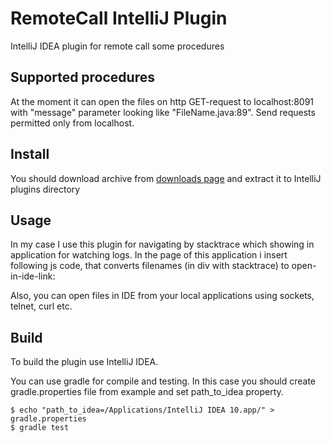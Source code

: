 RemoteCall IntelliJ Plugin
===================

IntelliJ IDEA plugin for remote call some procedures

Supported procedures
--------------------------------

At the moment it can open the files on http GET-request to localhost:8091 with "message" parameter looking like "FileName.java:89".
Send requests permitted only from localhost.

Install
---------

You should download archive from [downloads page](https://github.com/Zolotov/RemoteCall/archives/master) and extract it to IntelliJ plugins directory

Usage
---------

In my case I use this plugin for navigating by stacktrace which showing in application for watching logs. In the page of this application i insert following js code, that converts filenames (in div with stacktrace) to open-in-ide-link:

<script src="https://gist.github.com/905279.js?file=gistfile1.js"></script>

Also, you can open files in IDE from your local applications using sockets, telnet, curl etc.

Build
---------
To build the plugin use IntelliJ IDEA.

You can use gradle for compile and testing. In this case you should create gradle.properties file from example and set path_to_idea property.

    $ echo "path_to_idea=/Applications/IntelliJ IDEA 10.app/" > gradle.properties
    $ gradle test

